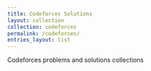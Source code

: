 ```yaml
---
title: Codeforces Solutions
layout: collection
collection: codeforces
permalink: /codeforces/
entries_layout: list
---
```

Codeforces problems and solutions collections